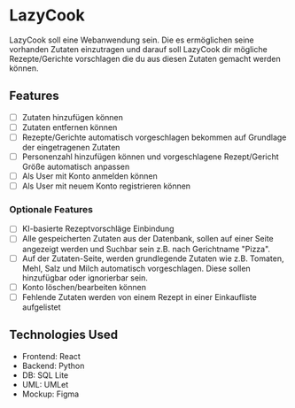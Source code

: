# LazyCook
LazyCook soll eine Webanwendung sein. Die es ermöglichen seine vorhanden Zutaten einzutragen und darauf soll LazyCook dir mögliche Rezepte/Gerichte vorschlagen die du aus diesen Zutaten gemacht werden können.   

## Features
- [ ] Zutaten hinzufügen können 
- [ ] Zutaten entfernen können  
- [ ] Rezepte/Gerichte automatisch vorgeschlagen bekommen auf Grundlage der eingetragenen Zutaten
- [ ] Personenzahl hinzufügen können und vorgeschlagene Rezept/Gericht Größe automatisch anpassen 
- [ ] Als User mit Konto anmelden können
- [ ] Als User mit neuem Konto registrieren können

### Optionale Features
- [ ] KI-basierte Rezeptvorschläge Einbindung
- [ ] Alle gespeicherten Zutaten aus der Datenbank, sollen auf einer Seite angezeigt werden und Suchbar sein z.B. nach Gerichtname "Pizza".
- [ ] Auf der Zutaten-Seite, werden grundlegende Zutaten wie z.B. Tomaten, Mehl, Salz und Milch automatisch vorgeschlagen. Diese sollen hinzufügbar oder ignorierbar sein.
- [ ] Konto löschen/bearbeiten können
- [ ] Fehlende Zutaten werden von einem Rezept in einer Einkaufliste aufgelistet

## Technologies Used
- Frontend: React 
- Backend: Python
- DB: SQL Lite 
- UML: UMLet
- Mockup: Figma

 <!-- ## Installation and Setup -->

 <!-- ## How It Works -->

 <!-- ## Contributing -->
